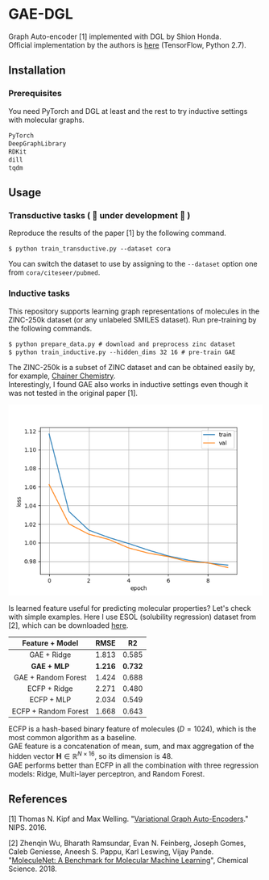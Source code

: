 # GAE-DGL
Graph Auto-encoder [1] implemented with DGL by Shion Honda.  
Official implementation by the authors is [here](https://github.com/tkipf/gae) (TensorFlow, Python 2.7).

## Installation
### Prerequisites
You need PyTorch and DGL at least and the rest to try inductive settings with molecular graphs.

```
PyTorch
DeepGraphLibrary
RDKit
dill
tqdm
```

## Usage
### Transductive tasks ( :construction: under development :construction: )
Reproduce the results of the paper [1] by the following command.

```
$ python train_transductive.py --dataset cora
```

You can switch the dataset to use by assigning to the `--dataset` option one from `cora/citeseer/pubmed`.

### Inductive tasks
This repository supports learning graph representations of molecules in the ZINC-250k dataset (or any unlabeled SMILES dataset). Run pre-training by the following commands.  

```
$ python prepare_data.py # download and preprocess zinc dataset
$ python train_inductive.py --hidden_dims 32 16 # pre-train GAE
```

The ZINC-250k is a subset of ZINC dataset and can be obtained easily by, for example, [Chainer Chemistry](https://github.com/pfnet-research/chainer-chemistry).  
Interestingly, I found GAE also works in inductive settings even though it was not tested in the original paper [1].

![](zinc250k.png)

Is learned feature useful for predicting molecular properties? Let's check with simple examples. Here I use ESOL (solubility regression) dataset from [2], which can be downloaded [here](http://moleculenet.ai/datasets-1).

|Feature + Model|RMSE|R2|  
|:--:|:--:|:--:|
|GAE + Ridge|1.813|0.585|  
|**GAE + MLP**|**1.216**|**0.732**|    
|GAE + Random Forest|1.424|0.688|    
|ECFP + Ridge|2.271|0.480|  
|ECFP + MLP|2.034|0.549|    
|ECFP + Random Forest|1.668|0.643|    

ECFP is a hash-based binary feature of molecules ($D=1024$), which is the most common algorithm as a baseline.  
GAE feature is a concatenation of mean, sum, and max aggregation of the hidden vector $\textbf{H} \in \mathbb{R}^{N\times 16}$, so its dimension is 48.  
GAE performs better than ECFP in all the combination with three regression models: Ridge, Multi-layer perceptron, and Random Forest.

## References
[1] Thomas N. Kipf and Max Welling. "[Variational Graph Auto-Encoders](https://arxiv.org/abs/1611.07308)." NIPS. 2016.

[2] Zhenqin Wu, Bharath Ramsundar, Evan N. Feinberg, Joseph Gomes, Caleb Geniesse, Aneesh S. Pappu, Karl Leswing, Vijay Pande. "[MoleculeNet: A Benchmark for Molecular Machine Learning](https://pubs.rsc.org/en/content/articlelanding/2018/sc/c7sc02664a)", Chemical Science. 2018.